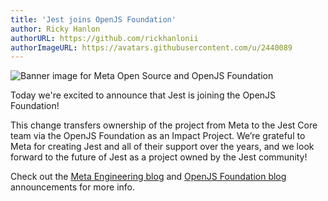 ```yaml
---
title: 'Jest joins OpenJS Foundation'
author: Ricky Hanlon
authorURL: https://github.com/rickhanlonii
authorImageURL: https://avatars.githubusercontent.com/u/2440089
---
```


![Banner image for Meta Open Source and OpenJS Foundation](/img/blog/openjs.png)

Today we're excited to announce that Jest is joining the OpenJS Foundation!

This change transfers ownership of the project from Meta to the Jest Core team via the OpenJS Foundation as an Impact Project. We’re grateful to Meta for creating Jest and all of their support over the years, and we look forward to the future of Jest as a project owned by the Jest community!

Check out the [Meta Engineering blog](https://developers.facebook.com/blog/post/2022/05/11/meta-open-source-transfers-jest-to-openjs-foundation/) and [OpenJS Foundation blog](https://openjsf.org/blog/2022/05/11/openjs-foundation-welcomes-jest/) announcements for more info.
